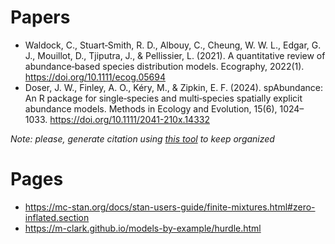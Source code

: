 # Papers

- Waldock, C., Stuart‐Smith, R. D., Albouy, C., Cheung, W. W. L., Edgar, G. J., Mouillot, D., Tjiputra, J., & Pellissier, L. (2021). A quantitative review of abundance‐based species distribution models. Ecography, 2022(1). https://doi.org/10.1111/ecog.05694
- Doser, J. W., Finley, A. O., Kéry, M., & Zipkin, E. F. (2024). spAbundance: An R package for single‐species and multi‐species spatially explicit abundance models. Methods in Ecology and Evolution, 15(6), 1024–1033. https://doi.org/10.1111/2041-210x.14332

_Note: please, generate citation using [this tool](https://citation.doi.org/) to keep organized_

# Pages

- https://mc-stan.org/docs/stan-users-guide/finite-mixtures.html#zero-inflated.section
- https://m-clark.github.io/models-by-example/hurdle.html

